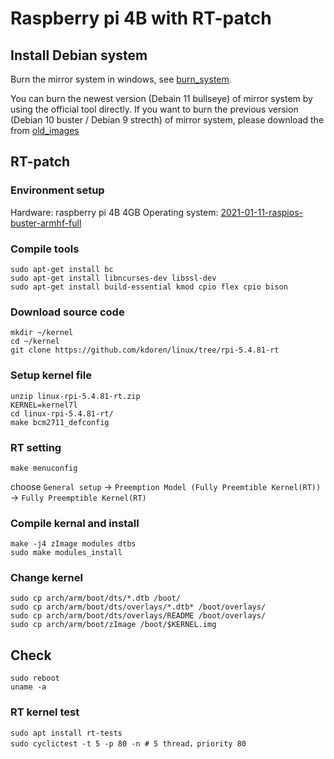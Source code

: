 # Raspberry pi 4B with RT-patch

## Install Debian system
Burn the mirror system in windows, see [burn_system](https://shumeipai.nxez.com/2013/09/07/raspberry-pi-under-windows-system-installation-to-sd-card.html).

You can burn the newest version (Debain 11 bullseye) of mirror system by using the official tool directly. If you want to burn the previous version (Debian 10 buster / Debian 9 strecth) of mirror system, please download the from [old_images](https://mirrors.tuna.tsinghua.edu.cn/raspberry-pi-os-images/raspios_armhf/images/)

## RT-patch
### Environment setup
Hardware: raspberry pi 4B 4GB
Operating system: [2021-01-11-raspios-buster-armhf-full](https://mirrors.tuna.tsinghua.edu.cn/raspberry-pi-os-images/raspios_armhf/images/raspios_armhf-2021-01-12/)

### Compile tools
```
sudo apt-get install bc
sudo apt-get install libncurses-dev libssl-dev
sudo apt-get install build-essential kmod cpio flex cpio bison
```

### Download source code
```
mkdir ~/kernel
cd ~/kernel
git clone https://github.com/kdoren/linux/tree/rpi-5.4.81-rt
```

### Setup kernel file
```
unzip linux-rpi-5.4.81-rt.zip 
KERNEL=kernel7l
cd linux-rpi-5.4.81-rt/
make bcm2711_defconfig
```

### RT setting
```
make menuconfig
```
choose `General setup` -> `Preemption Model (Fully Preemtible Kernel(RT))` -> `Fully Preemptible Kernel(RT)`

### Compile kernal and install
```
make -j4 zImage modules dtbs
sudo make modules_install
```

### Change kernel
```
sudo cp arch/arm/boot/dts/*.dtb /boot/
sudo cp arch/arm/boot/dts/overlays/*.dtb* /boot/overlays/
sudo cp arch/arm/boot/dts/overlays/README /boot/overlays/
sudo cp arch/arm/boot/zImage /boot/$KERNEL.img
```

## Check
```
sudo reboot
uname -a
```
### RT kernel test
```
sudo apt install rt-tests
sudo cyclictest -t 5 -p 80 -n # 5 thread，priority 80
```

